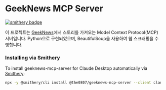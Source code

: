 # GeekNews MCP Server

[![smithery badge](https://smithery.ai/badge/@the0807/geeknews-mcp-server)](https://smithery.ai/server/@the0807/geeknews-mcp-server)

이 프로젝트는 [GeekNews](https://news.hada.io)에서 스토리를 가져오는 Model Context Protocol(MCP) 서버입니다. Python으로 구현되었으며, BeautifulSoup을 사용하여 웹 스크래핑을 수행합니다.

### Installing via Smithery

To install geeknews-mcp-server for Claude Desktop automatically via [Smithery](https://smithery.ai/server/@the0807/geeknews-mcp-server):

```bash
npx -y @smithery/cli install @the0807/geeknews-mcp-server --client claude
```
